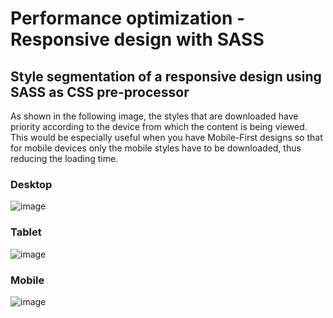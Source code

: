 # Performance optimization - Responsive design with SASS
## Style segmentation of a responsive design using SASS as CSS pre-processor

As shown in the following image, the styles that are downloaded have priority according to the device from which the content is being viewed. This would be especially useful when you have Mobile-First designs so that for mobile devices only the mobile styles have to be downloaded, thus reducing the loading time.

### Desktop
![image](https://user-images.githubusercontent.com/117543842/208227794-083c4bd0-02c7-48ce-9d6f-024d81f67486.png)

### Tablet
![image](https://user-images.githubusercontent.com/117543842/208227807-58ca6060-a309-4026-8e90-eb293769dba4.png)

### Mobile
![image](https://user-images.githubusercontent.com/117543842/208227816-af6d9b11-1fe2-44b5-b87d-54503a2353b5.png)
